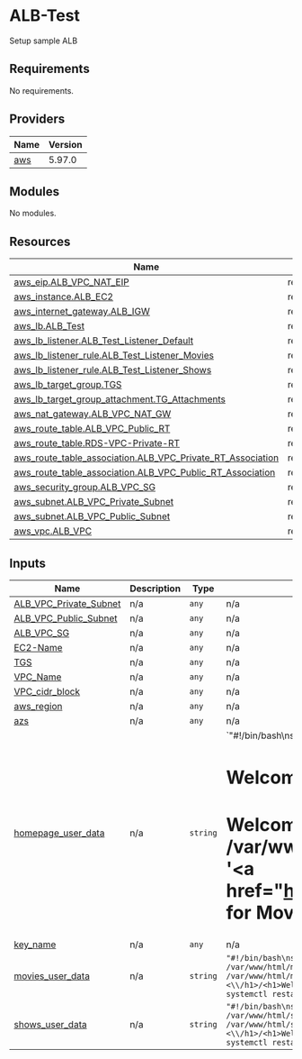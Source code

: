 # ALB-Test
Setup sample ALB
## Requirements

No requirements.

## Providers

| Name | Version |
|------|---------|
| <a name="provider_aws"></a> [aws](#provider\_aws) | 5.97.0 |

## Modules

No modules.

## Resources

| Name | Type |
|------|------|
| [aws_eip.ALB_VPC_NAT_EIP](https://registry.terraform.io/providers/hashicorp/aws/latest/docs/resources/eip) | resource |
| [aws_instance.ALB_EC2](https://registry.terraform.io/providers/hashicorp/aws/latest/docs/resources/instance) | resource |
| [aws_internet_gateway.ALB_IGW](https://registry.terraform.io/providers/hashicorp/aws/latest/docs/resources/internet_gateway) | resource |
| [aws_lb.ALB_Test](https://registry.terraform.io/providers/hashicorp/aws/latest/docs/resources/lb) | resource |
| [aws_lb_listener.ALB_Test_Listener_Default](https://registry.terraform.io/providers/hashicorp/aws/latest/docs/resources/lb_listener) | resource |
| [aws_lb_listener_rule.ALB_Test_Listener_Movies](https://registry.terraform.io/providers/hashicorp/aws/latest/docs/resources/lb_listener_rule) | resource |
| [aws_lb_listener_rule.ALB_Test_Listener_Shows](https://registry.terraform.io/providers/hashicorp/aws/latest/docs/resources/lb_listener_rule) | resource |
| [aws_lb_target_group.TGS](https://registry.terraform.io/providers/hashicorp/aws/latest/docs/resources/lb_target_group) | resource |
| [aws_lb_target_group_attachment.TG_Attachments](https://registry.terraform.io/providers/hashicorp/aws/latest/docs/resources/lb_target_group_attachment) | resource |
| [aws_nat_gateway.ALB_VPC_NAT_GW](https://registry.terraform.io/providers/hashicorp/aws/latest/docs/resources/nat_gateway) | resource |
| [aws_route_table.ALB_VPC_Public_RT](https://registry.terraform.io/providers/hashicorp/aws/latest/docs/resources/route_table) | resource |
| [aws_route_table.RDS-VPC-Private-RT](https://registry.terraform.io/providers/hashicorp/aws/latest/docs/resources/route_table) | resource |
| [aws_route_table_association.ALB_VPC_Private_RT_Association](https://registry.terraform.io/providers/hashicorp/aws/latest/docs/resources/route_table_association) | resource |
| [aws_route_table_association.ALB_VPC_Public_RT_Association](https://registry.terraform.io/providers/hashicorp/aws/latest/docs/resources/route_table_association) | resource |
| [aws_security_group.ALB_VPC_SG](https://registry.terraform.io/providers/hashicorp/aws/latest/docs/resources/security_group) | resource |
| [aws_subnet.ALB_VPC_Private_Subnet](https://registry.terraform.io/providers/hashicorp/aws/latest/docs/resources/subnet) | resource |
| [aws_subnet.ALB_VPC_Public_Subnet](https://registry.terraform.io/providers/hashicorp/aws/latest/docs/resources/subnet) | resource |
| [aws_vpc.ALB_VPC](https://registry.terraform.io/providers/hashicorp/aws/latest/docs/resources/vpc) | resource |

## Inputs

| Name | Description | Type | Default | Required |
|------|-------------|------|---------|:--------:|
| <a name="input_ALB_VPC_Private_Subnet"></a> [ALB\_VPC\_Private\_Subnet](#input\_ALB\_VPC\_Private\_Subnet) | n/a | `any` | n/a | yes |
| <a name="input_ALB_VPC_Public_Subnet"></a> [ALB\_VPC\_Public\_Subnet](#input\_ALB\_VPC\_Public\_Subnet) | n/a | `any` | n/a | yes |
| <a name="input_ALB_VPC_SG"></a> [ALB\_VPC\_SG](#input\_ALB\_VPC\_SG) | n/a | `any` | n/a | yes |
| <a name="input_EC2-Name"></a> [EC2-Name](#input\_EC2-Name) | n/a | `any` | n/a | yes |
| <a name="input_TGS"></a> [TGS](#input\_TGS) | n/a | `any` | n/a | yes |
| <a name="input_VPC_Name"></a> [VPC\_Name](#input\_VPC\_Name) | n/a | `any` | n/a | yes |
| <a name="input_VPC_cidr_block"></a> [VPC\_cidr\_block](#input\_VPC\_cidr\_block) | n/a | `any` | n/a | yes |
| <a name="input_aws_region"></a> [aws\_region](#input\_aws\_region) | n/a | `any` | n/a | yes |
| <a name="input_azs"></a> [azs](#input\_azs) | n/a | `any` | n/a | yes |
| <a name="input_homepage_user_data"></a> [homepage\_user\_data](#input\_homepage\_user\_data) | n/a | `string` | `"#!/bin/bash\nsudo apt update\nsudo apt install nginx -y\nsudo sed -i 's/<h1>Welcome to nginx!<\\/h1>/<h1>Welcome to Homepage<\\/h1>/' /var/www/html/index.nginx-debian.html\necho '<a href=\"https://www.gehana26.fun/movies/\">Visit for Movies</a>' | sudo tee -a /var/www/html/index.nginx-debian.html\necho '</div>' | sudo tee -a /var/www/html/index.nginx-debian.html\necho '<br>' | sudo tee -a /var/www/html/index.nginx-debian.html\necho '<a href=\"https://www.gehana26.fun/shows/\">Visit for Shows</a>' | sudo tee -a /var/www/html/index.nginx-debian.html\nsudo systemctl restart nginx\nsudo systemctl enable nginx\n"` | no |
| <a name="input_key_name"></a> [key\_name](#input\_key\_name) | n/a | `any` | n/a | yes |
| <a name="input_movies_user_data"></a> [movies\_user\_data](#input\_movies\_user\_data) | n/a | `string` | `"#!/bin/bash\nsudo apt update\nsudo apt install nginx -y\nsudo mkdir -p /var/www/html/movies\nsudo mv /var/www/html/index.nginx-debian.html /var/www/html/movies/index.nginx-debian.html\nsudo sed -i 's/<h1>Welcome to nginx!<\\/h1>/<h1>Welcome to Movies<\\/h1>/' /var/www/html/movies/index.nginx-debian.html\nsudo systemctl restart nginx\nsudo systemctl enable nginx\n"` | no |
| <a name="input_shows_user_data"></a> [shows\_user\_data](#input\_shows\_user\_data) | n/a | `string` | `"#!/bin/bash\nsudo apt update\nsudo apt install nginx -y\nsudo mkdir -p /var/www/html/shows\nsudo mv /var/www/html/index.nginx-debian.html /var/www/html/shows/index.nginx-debian.html\nsudo sed -i 's/<h1>Welcome to nginx!<\\/h1>/<h1>Welcome to Shows<\\/h1>/' /var/www/html/shows/index.nginx-debian.html\nsudo systemctl restart nginx\nsudo systemctl enable nginx\n"` | no |